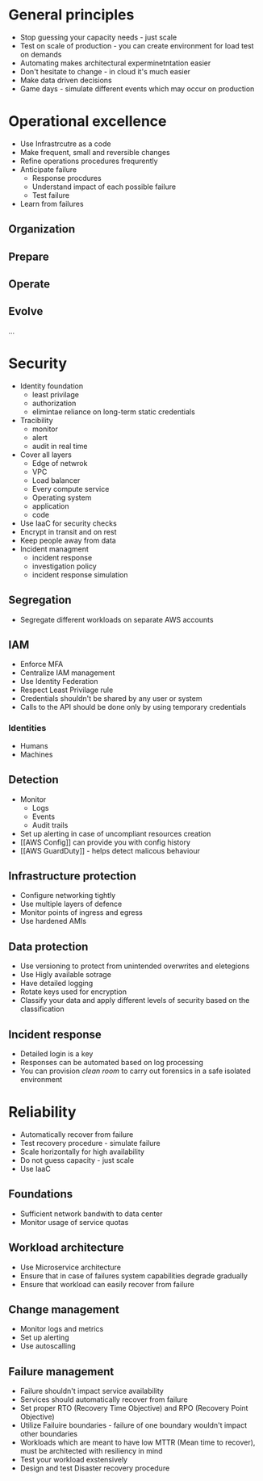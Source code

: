 # General principles
- Stop guessing your capacity needs - just scale
- Test on scale of production - you can create environment for load test on demands
- Automating makes architectural experminetntation easier
- Don't hesitate to change - in cloud it's much easier
- Make data driven decisions
- Game days - simulate different events which may occur on production

# Operational excellence
- Use Infrastrcutre as a code
- Make frequent, small and reversible changes
- Refine operations procedures frequrently
- Anticipate failure
	- Response procdures
	- Understand impact of each possible failure
	- Test failure
- Learn from failures

## Organization
## Prepare
## Operate
## Evolve

...

# Security
- Identity foundation
	- least privilage
	- authorization
	- elimintae reliance on long-term static credentials
- Tracibility
	- monitor
	- alert
	- audit in real time
- Cover all layers
	- Edge of netwrok
	- VPC
	- Load balancer
	- Every compute service
	- Operating system
	- application
	- code
- Use IaaC for security checks
- Encrypt in transit and on rest
- Keep people away from data
- Incident managment 
	- incident response
	- investigation policy 
	- incident response simulation

## Segregation
- Segregate different workloads on separate AWS accounts

## IAM
- Enforce MFA
- Centralize IAM management 
- Use Identity Federation
- Respect Least Privilage rule
- Credentials shouldn't be shared by any user or system
- Calls to the API should be done only by using temporary credentials 

### Identities
- Humans 
- Machines

## Detection
- Monitor
	- Logs
	- Events
	- Audit trails
- Set up alerting in case of uncompliant resources creation
- [[AWS Config]] can provide you with config history
- [[AWS GuardDuty]] - helps detect malicous behaviour

## Infrastructure protection
- Configure networking tightly
- Use multiple layers of defence
- Monitor points of ingress and egress
- Use hardened AMIs

## Data protection
- Use versioning to protect from unintended overwrites and eletegions
- Use Higly available sotrage
- Have detailed logging
- Rotate keys used for encryption 
- Classify your data and apply different levels of security based on the classification

## Incident response
- Detailed login is a key
- Responses can be automated based on log processing
- You can provision *clean room* to carry out forensics in a safe isolated environment

# Reliability
- Automatically recover from failure
- Test recovery procedure - simulate failure 
- Scale horizontally for high availability
- Do not guess capacity - just scale
- Use IaaC

## Foundations
- Sufficient network bandwith to data center
- Monitor usage of service quotas

## Workload architecture
- Use Microservice architecture
- Ensure that in case of failures system capabilities degrade gradually
- Ensure that workload can easily recover from failure

## Change management
- Monitor logs and metrics
- Set up alerting
- Use autoscalling

## Failure management
- Failure shouldn't impact service availability
- Services should automatically recover from failure
- Set proper RTO (Recovery Time Objective) and RPO (Recovery Point Objective)
- Utilize Failuire boundaries - failure of one boundary wouldn't impact other boundaries
- Workloads which are meant to have low MTTR (Mean time to recover), must be architected with resiliency in mind
- Test your workload exstensively
- Design and test Disaster recovery procedure



